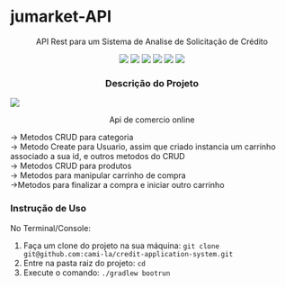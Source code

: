 ﻿<h1>jumarket-API</h1>
<p align="center">API Rest para um Sistema de Analise de Solicitação de Crédito</p>
<p align="center">
     <a alt="Java">
        <img src="https://img.shields.io/badge/Java-ED8B00?style=for-the-badge&logo=java&logoColor=white" />
    </a>
    <a alt="Kotlin">
        <img src="https://img.shields.io/badge/Kotlin-0095D5?&style=for-the-badge&logo=kotlin&logoColor=white" />
    </a>
    <a alt="Spring Boot">
        <img src="https://img.shields.io/badge/Spring-6DB33F?style=for-the-badge&logo=spring&logoColor=white" />
    </a>
    <a alt="Mysql ">
        <img src="https://img.shields.io/badge/MySQL-00000F?style=for-the-badge&logo=mysql&logoColor=white" />
    </a>
    <a alt="Flyway">
        <img src="https://img.shields.io/badge/Flyway-v9.5.1-red.svg">
    </a>
<a alt="Gradle">
        <img src="https://img.shields.io/badge/Gradle-v7.6-lightgreen.svg" />
    </a>

</p>

<h3 align="center" >Descrição do Projeto</h3 >
    <img src="https://i.imgur.com/JdoXVJO_d.webp?maxwidth=760&fidelity=grand" align="center">
<p align="center"> Api de comercio online </p>

-> Metodos CRUD para categoria<br>
-> Metodo Create para Usuario, assim que criado instancia um carrinho associado a sua id, e outros metodos do CRUD<br>
-> Metodos CRUD para produtos<br>
-> Metodos para manipular carrinho de compra<br>
->Metodos para finalizar a compra e iniciar outro carrinho<br>
 </p>

<h3>Instrução de Uso</h3>
<p>No Terminal/Console:</p>
<ol>
	<li>Faça um clone do projeto na sua máquina: <code>git clone git@github.com:cami-la/credit-application-system.git</code></li>
	<li>Entre na pasta raiz do projeto: <code>cd </code></li> 
	<li>Execute o comando: <code>./gradlew bootrun</code></li>
</ol>